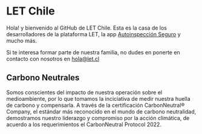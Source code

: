 # LET Chile
Hola! y bienvenido al GitHub de LET Chile. Esta es la casa de los desarrolladores de la plataforma LET, la app [Autoinspección Seguro](https://play.google.com/store/apps/details?id=com.autoinspeccion) y mucho más.

Si te interesa formar parte de nuestra familia, no dudes en ponerte en contacto con nosotros en [hola@let.cl](mailto:hola@let.cl)

## Carbono Neutrales
Somos conscientes del impacto de nuestra operación sobre el medioambiente, por lo que tomamos la inciciativa de medir nuestra huella de carbono y compensarla. A través de la certificación CarbonNeutral® Company, el estándar más reconocido en el mundo de carbono neutralidad, demostramos nuestro liderazgo y compromiso por la acción climática, de acuerdo a los requerimientos el CarbonNeutral Protocol 2022.